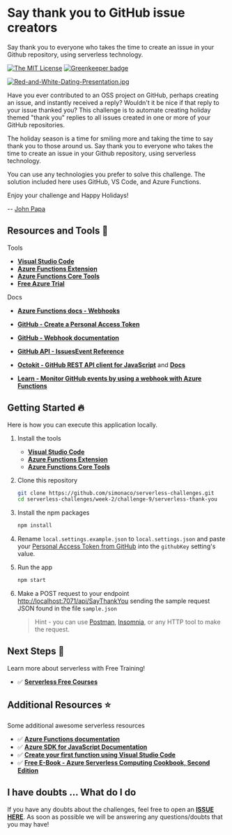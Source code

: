 # Say thank you to GitHub issue creators

Say thank you to everyone who takes the time to create an issue in your Github repository, using serverless technology.

[![The MIT License](https://img.shields.io/badge/license-MIT-orange.svg?color=blue&style=flat-square)](http://opensource.org/licenses/MIT)
[![Greenkeeper badge](https://badges.greenkeeper.io/johnpapa/serverless-thank-you.svg)](https://greenkeeper.io/)

[![Red-and-White-Dating-Presentation.jpg](https://i.postimg.cc/hvgMrn9F/Red-and-White-Dating-Presentation.jpg)](https://postimg.cc/5Y7w4Z7p)

Have you ever contributed to an OSS project on GitHub, perhaps creating an issue, and instantly received a reply? Wouldn't it be nice if that reply to your issue thanked you? This challenge is to automate creating holiday themed "thank you" replies to all issues created in one or more of your GitHub repositories.

The holiday season is a time for smiling more and taking the time to say thank you to those around us. Say thank you to everyone who takes the time to create an issue in your Github repository, using serverless technology.

You can use any technologies you prefer to solve this challenge. The solution included here uses GitHub, VS Code, and Azure Functions.

Enjoy your challenge and Happy Holidays!

-- [John Papa](https://twitter.com/john_papa)

## Resources and Tools 🚀

Tools

- **[Visual Studio Code](https://code.visualstudio.com/?WT.mc_id=25daysofserverless-github-jopapa)**
- **[Azure Functions Extension](https://marketplace.visualstudio.com/items?itemName=ms-azuretools.vscode-azurefunctions&WT.mc_id=25daysofserverless-github-jopapa)**
- **[Azure Functions Core Tools](https://docs.microsoft.com/en-us/azure/azure-functions/functions-run-local?WT.mc_id=25daysofserverless-github-jopapa)**
- **[Free Azure Trial](https://azure.microsoft.com/free?WT.mc_id=25daysofserverless-github-jopapa)**

Docs

- **[Azure Functions docs - Webhooks](https://docs.microsoft.com/en-us/azure/azure-functions/functions-bindings-http-webhook?tabs=csharp#webhooks&WT.mc_id=25daysofserverless-github-jopapa)**

- **[GitHub - Create a Personal Access Token](https://help.github.com/en/github/authenticating-to-github/creating-a-personal-access-token-for-the-command-line?WT.mc_id=25daysofserverless-github-jopapa)**
- **[GitHub - Webhook documentation](https://developer.github.com/webhooks?WT.mc_id=25daysofserverless-github-jopapa)**
- **[GitHub API - IssuesEvent Reference](https://developer.github.com/v3/activity/events/types/#issuesevent?WT.mc_id=25daysofserverless-github-jopapa)**
- **[Octokit - GitHub REST API client for JavaScript](https://github.com/octokit/rest.js)** and **[Docs](https://octokit.github.io/rest.js/)**
- **[Learn - Monitor GitHub events by using a webhook with Azure Functions](https://docs.microsoft.com/en-us/learn/modules/monitor-github-events-with-a-function-triggered-by-a-webhook?WT.mc_id=25daysofserverless-github-jopapa)**

## Getting Started 🔥

Here is how you can execute this application locally.

1. Install the tools

   - **[Visual Studio Code](https://code.visualstudio.com/?WT.mc_id=25daysofserverless-github-jopapa)**
   - **[Azure Functions Extension](https://marketplace.visualstudio.com/items?itemName=ms-azuretools.vscode-azurefunctions&WT.mc_id=25daysofserverless-github-jopapa)**
   - **[Azure Functions Core Tools](https://docs.microsoft.com/en-us/azure/azure-functions/functions-run-local?WT.mc_id=25daysofserverless-github-jopapa)**

2. Clone this repository

   ```bash
   git clone https://github.com/simonaco/serverless-challenges.git
   cd serverless-challenges/week-2/challenge-9/serverless-thank-you
   ```

3. Install the npm packages

   ```bash
   npm install
   ```

4. Rename `local.settings.example.json` to `local.settings.json` and paste your [Personal Access Token from GitHub](https://help.github.com/en/github/authenticating-to-github/creating-a-personal-access-token-for-the-command-line?WT.mc_id=25daysofserverless-github-jopapa) into the `githubKey` setting's value.

5. Run the app

   ```bash
   npm start
   ```

6. Make a POST request to your endpoint <http://localhost:7071/api/SayThankYou> sending the sample request JSON found in the file `sample.json`

   > Hint - you can use [Postman](https://www.getpostman.com/), [Insomnia](https://insomnia.rest/), or any HTTP tool to make the request.

## Next Steps 🏃

Learn more about serverless with Free Training!

- ✅ **[Serverless Free Courses](https://docs.microsoft.com/learn/browse/?term=azure%20functions&WT.mc_id=25daysofserverless-github-jopapa)**

## Additional Resources ⭐️

Some additional awesome serverless resources

- ✅ **[Azure Functions documentation](https://docs.microsoft.com/azure/azure-functions/?WT.mc_id=25daysofserverless-github-jopapa)**
- ✅ **[Azure SDK for JavaScript Documentation](https://docs.microsoft.com/azure/javascript/?WT.mc_id=25daysofserverless-github-jopapa)**
- ✅ **[Create your first function using Visual Studio Code](https://docs.microsoft.com/azure/azure-functions/functions-create-first-function-vs-code?WT.mc_id=25daysofserverless-github-jopapa)**
- ✅ **[Free E-Book - Azure Serverless Computing Cookbook, Second Edition](https://azure.microsoft.com/resources/azure-serverless-computing-cookbook/?WT.mc_id=25daysofserverless-github-jopapa)**

## I have doubts ... What do I do

If you have any doubts about the challenges, feel free to open an **[ISSUE HERE](https://github.com/simonaco/serverless-challenges/issues)**. As soon as possible we will be answering any questions/doubts that you may have!
